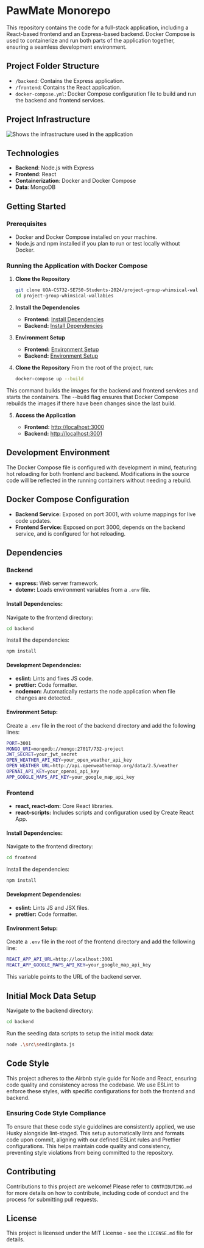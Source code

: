 # PawMate Monorepo

This repository contains the code for a full-stack application, including a React-based frontend and an Express-based backend. Docker Compose is used to containerize and run both parts of the application together, ensuring a seamless development environment.

## Project Folder Structure

- `/backend`: Contains the Express application.
- `/frontend`: Contains the React application.
- `docker-compose.yml`: Docker Compose configuration file to build and run the backend and frontend services.

## Project Infrastructure

![Shows the infrastructure used in the application](documentation/InfraDiagram.png "Infrastructure Diagram")

## Technologies

- **Backend**: Node.js with Express
- **Frontend**: React
- **Containerization**: Docker and Docker Compose
- **Data**: MongoDB

## Getting Started

### Prerequisites

- Docker and Docker Compose installed on your machine.
- Node.js and npm installed if you plan to run or test locally without Docker.

### Running the Application with Docker Compose

1. **Clone the Repository**

   ```sh
   git clone UOA-CS732-SE750-Students-2024/project-group-whimsical-wallabies.git
   cd project-group-whimsical-wallabies
   ```
2. **Install the Dependencies**

   - **Frontend:** [Install Dependencies](https://github.com/UOA-CS732-SE750-Students-2024/project-group-whimsical-wallabies?tab=readme-ov-file#install-dependencies-1)
   - **Backend:** [Install Dependencies](https://github.com/UOA-CS732-SE750-Students-2024/project-group-whimsical-wallabies#install-dependencies)

4. **Environment Setup**

   - **Frontend:** [Environment Setup](https://github.com/UOA-CS732-SE750-Students-2024/project-group-whimsical-wallabies?tab=readme-ov-file#environment-setup-1)
   - **Backend:** [Environment Setup](https://github.com/UOA-CS732-SE750-Students-2024/project-group-whimsical-wallabies?tab=readme-ov-file#environment-setup)

5. **Clone the Repository**
From the root of the project, run:
   ```sh
   docker-compose up --build
   ```
This command builds the images for the backend and frontend services and starts the containers. The --build flag ensures that Docker Compose rebuilds the images if there have been changes since the last build.

5. **Access the Application**

   - **Frontend:** [http://localhost:3000](http://localhost:3000)
   - **Backend:** [http://localhost:3001](http://localhost:3001)

## Development Environment

The Docker Compose file is configured with development in mind, featuring hot reloading for both frontend and backend. Modifications in the source code will be reflected in the running containers without needing a rebuild.

## Docker Compose Configuration

- **Backend Service:** Exposed on port 3001, with volume mappings for live code updates.
- **Frontend Service:** Exposed on port 3000, depends on the backend service, and is configured for hot reloading.

## Dependencies

### Backend

- **express:** Web server framework.
- **dotenv:** Loads environment variables from a `.env` file.

#### Install Dependencies:
Navigate to the frontend directory:
   ```sh
   cd backend
   ```

Install the dependencies:
   ```sh
   npm install
   ```

#### Development Dependencies:

- **eslint:** Lints and fixes JS code.
- **prettier:** Code formatter.
- **nodemon:** Automatically restarts the node application when file changes are detected.

#### Environment Setup:

Create a `.env` file in the root of the backend directory and add the following lines:
   ```sh
   PORT=3001
   MONGO_URI=mongodb://mongo:27017/732-project
   JWT_SECRET=your_jwt_secret
   OPEN_WEATHER_API_KEY=your_open_weather_api_key
   OPEN_WEATHER_URL=http://api.openweathermap.org/data/2.5/weather
   OPENAI_API_KEY=your_openai_api_key
   APP_GOOGLE_MAPS_API_KEY=your_google_map_api_key
   ```

### Frontend

- **react, react-dom:** Core React libraries.
- **react-scripts:** Includes scripts and configuration used by Create React App.

#### Install Dependencies:
Navigate to the frontend directory:
   ```sh
   cd frontend
   ```

Install the dependencies:
   ```sh
   npm install
   ```

#### Development Dependencies:

- **eslint:** Lints JS and JSX files.
- **prettier:** Code formatter.

#### Environment Setup:

Create a `.env` file in the root of the frontend directory and add the following line:
```sh
REACT_APP_API_URL=http://localhost:3001
REACT_APP_GOOGLE_MAPS_API_KEY=your_google_map_api_key
```
This variable points to the URL of the backend server.

## Initial Mock Data Setup

Navigate to the backend directory:
```sh
cd backend
```
Run the seeding data scripts to setup the initial mock data:
```sh
node .\src\seedingData.js
```

## Code Style

This project adheres to the Airbnb style guide for Node and React, ensuring code quality and consistency across the codebase. We use ESLint to enforce these styles, with specific configurations for both the frontend and backend.

### Ensuring Code Style Compliance
To ensure that these code style guidelines are consistently applied, we use Husky alongside lint-staged. This setup automatically lints and formats code upon commit, aligning with our defined ESLint rules and Prettier configurations. This helps maintain code quality and consistency, preventing style violations from being committed to the repository.

## Contributing

Contributions to this project are welcome! Please refer to `CONTRIBUTING.md` for more details on how to contribute, including code of conduct and the process for submitting pull requests.

## License

This project is licensed under the MIT License - see the `LICENSE.md` file for details.
